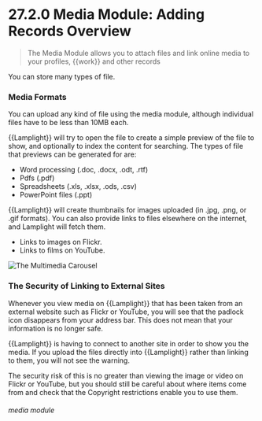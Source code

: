 # 27.2.0 Media Module: Adding Records Overview

> The Media Module allows you to attach files and link online media to your profiles, {{work}} and other records



You can store many types of file.

### Media Formats

You can upload any kind of file using the media module, although individual files have to be less than 10MB each. 

{{Lamplight}} will try to open the file to create a simple preview of the file to show, and optionally to index the content for searching. The types of file that previews can be generated for are:
- Word processing (.doc, .docx, .odt, .rtf)
- Pdfs (.pdf)
- Spreadsheets (.xls, .xlsx, .ods, .csv)
- PowerPoint files (.ppt)

{{Lamplight}} will create thumbnails for images uploaded (in .jpg, .png, or .gif formats). You can also provide links to files elsewhere on the internet, and Lamplight will fetch them.
- Links to images on Flickr.
- Links to films on YouTube.

![The Multimedia Carousel](27.2.0a.png)

### The Security of Linking to External Sites

Whenever you view media on {{Lamplight}} that has been taken from an external website such as Flickr or YouTube, you will see that the padlock icon disappears from your address bar. This does not mean that your information is no longer safe. 

{{Lamplight}} is having to connect to another site in order to show you the media. If you upload the files directly into {{Lamplight}} rather than linking to them, you will not see the warning.

The security risk of this is no greater than viewing the image or video on Flickr or YouTube, but you should still be careful about where items come from and check that the Copyright restrictions enable you to use them. 


###### media module
